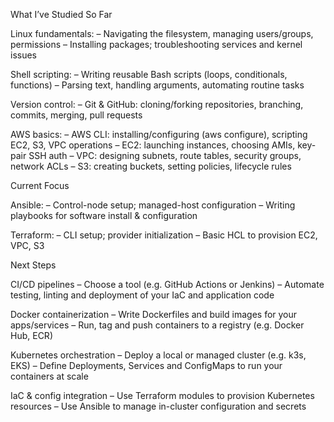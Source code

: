 What I’ve Studied So Far

Linux fundamentals:
– Navigating the filesystem, managing users/groups, permissions
– Installing packages; troubleshooting services and kernel issues

Shell scripting:
– Writing reusable Bash scripts (loops, conditionals, functions)
– Parsing text, handling arguments, automating routine tasks

Version control:
– Git & GitHub: cloning/forking repositories, branching, commits, merging, pull requests

AWS basics:
– AWS CLI: installing/configuring (aws configure), scripting EC2, S3, VPC operations
– EC2: launching instances, choosing AMIs, key-pair SSH auth
– VPC: designing subnets, route tables, security groups, network ACLs
– S3: creating buckets, setting policies, lifecycle rules

Current Focus

Ansible:
– Control-node setup; managed-host configuration
– Writing playbooks for software install & configuration

Terraform:
– CLI setup; provider initialization
– Basic HCL to provision EC2, VPC, S3

Next Steps

CI/CD pipelines
– Choose a tool (e.g. GitHub Actions or Jenkins)
– Automate testing, linting and deployment of your IaC and application code

Docker containerization
– Write Dockerfiles and build images for your apps/services
– Run, tag and push containers to a registry (e.g. Docker Hub, ECR)

Kubernetes orchestration
– Deploy a local or managed cluster (e.g. k3s, EKS)
– Define Deployments, Services and ConfigMaps to run your containers at scale

IaC & config integration
– Use Terraform modules to provision Kubernetes resources
– Use Ansible to manage in-cluster configuration and secrets
